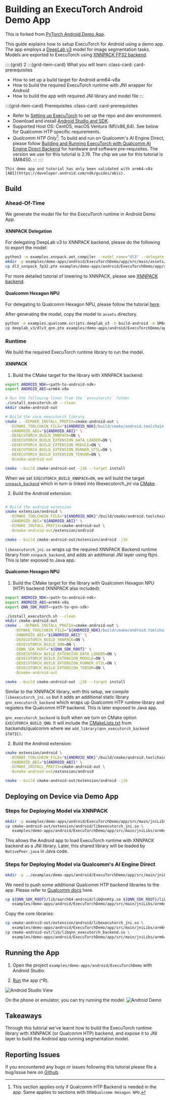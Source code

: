 # Building an ExecuTorch Android Demo App

This is forked from [PyTorch Android Demo App](https://github.com/pytorch/android-demo-app).

This guide explains how to setup ExecuTorch for Android using a demo app. The app employs a [DeepLab v3](https://pytorch.org/hub/pytorch_vision_deeplabv3_resnet101/) model for image segmentation tasks. Models are exported to ExecuTorch using [XNNPACK FP32 backend](tutorial-xnnpack-delegate-lowering.md).

::::{grid} 2
:::{grid-item-card}  What you will learn
:class-card: card-prerequisites
* How to set up a build target for Android arm64-v8a
* How to build the required ExecuTorch runtime with JNI wrapper for Android
* How to build the app with required JNI library and model file
:::

:::{grid-item-card} Prerequisites
:class-card: card-prerequisites
* Refer to [Setting up ExecuTorch](https://pytorch.org/executorch/stable/getting-started-setup) to set up the repo and dev environment.
* Download and install [Android Studio and SDK](https://developer.android.com/studio).
* Supported Host OS: CentOS, macOS Ventura (M1/x86_64). See below for Qualcomm HTP specific requirements.
* *Qualcomm HTP Only[^1]:* To build and run on Qualcomm's AI Engine Direct, please follow [Building and Running ExecuTorch with Qualcomm AI Engine Direct Backend](backends-qualcomm.md) for hardware and software pre-requisites. The version we use for this tutorial is 2.19. The chip we use for this tutorial is SM8450.
:::
::::

[^1]: This section applies only if Qualcomm HTP Backend is needed in the app. Same applies to sections with title`Qualcomm Hexagon NPU`.

```{note}
This demo app and tutorial has only been validated with arm64-v8a [ABI](https://developer.android.com/ndk/guides/abis).
```


## Build

### Ahead-Of-Time

We generate the model file for the ExecuTorch runtime in Android Demo App.

#### XNNPACK Delegation

For delegating DeepLab v3 to XNNPACK backend, please do the following to export the model:

```bash
python3 -m examples.xnnpack.aot_compiler --model_name="dl3" --delegate
mkdir -p examples/demo-apps/android/ExecuTorchDemo/app/src/main/assets/
cp dl3_xnnpack_fp32.pte examples/demo-apps/android/ExecuTorchDemo/app/src/main/assets/
```

For more detailed tutorial of lowering to XNNPACK, please see [XNNPACK backend](backends-xnnpack.md).

#### Qualcomm Hexagon NPU

For delegating to Qualcomm Hexagon NPU, please follow the tutorial [here](backends-qualcomm.md).

After generating the model, copy the model to `assets` directory.

```bash
python -m examples.qualcomm.scripts.deeplab_v3 -b build-android -m SM8450 -s <adb_connected_device_serial>
cp deeplab_v3/dlv3_qnn.pte examples/demo-apps/android/ExecuTorchDemo/app/src/main/assets/
```

### Runtime

We build the required ExecuTorch runtime library to run the model.

#### XNNPACK

1. Build the CMake target for the library with XNNPACK backend:

```bash
export ANDROID_NDK=<path-to-android-ndk>
export ANDROID_ABI=arm64-v8a

# Run the following lines from the `executorch/` folder
./install_executorch.sh --clean
mkdir cmake-android-out

# Build the core executorch library
cmake . -DCMAKE_INSTALL_PREFIX=cmake-android-out \
  -DCMAKE_TOOLCHAIN_FILE="${ANDROID_NDK}/build/cmake/android.toolchain.cmake" \
  -DANDROID_ABI="${ANDROID_ABI}" \
  -DEXECUTORCH_BUILD_XNNPACK=ON \
  -DEXECUTORCH_BUILD_EXTENSION_DATA_LOADER=ON \
  -DEXECUTORCH_BUILD_EXTENSION_MODULE=ON \
  -DEXECUTORCH_BUILD_EXTENSION_RUNNER_UTIL=ON \
  -DEXECUTORCH_BUILD_EXTENSION_TENSOR=ON \
  -Bcmake-android-out

cmake --build cmake-android-out -j16 --target install
```

When we set `EXECUTORCH_BUILD_XNNPACK=ON`, we will build the target [`xnnpack_backend`](https://github.com/pytorch/executorch/blob/main/backends/xnnpack/CMakeLists.txt) which in turn is linked into libexecutorch_jni via [CMake](https://github.com/pytorch/executorch/blob/main/examples/demo-apps/android/jni/CMakeLists.txt).

2. Build the Android extension:

```bash

# Build the android extension
cmake extension/android \
  -DCMAKE_TOOLCHAIN_FILE="${ANDROID_NDK}"/build/cmake/android.toolchain.cmake \
  -DANDROID_ABI="${ANDROID_ABI}" \
  -DCMAKE_INSTALL_PREFIX=cmake-android-out \
  -Bcmake-android-out/extension/android

cmake --build cmake-android-out/extension/android -j16
```

`libexecutorch_jni.so` wraps up the required XNNPACK Backend runtime library from `xnnpack_backend`, and adds an additional JNI layer using fbjni. This is later exposed to Java app.

#### Qualcomm Hexagon NPU

1. Build the CMake target for the library with Qualcomm Hexagon NPU (HTP) backend (XNNPACK also included):

```bash
export ANDROID_NDK=<path-to-android-ndk>
export ANDROID_ABI=arm64-v8a
export QNN_SDK_ROOT=<path-to-qnn-sdk>

./install_executorch.sh --clean
mkdir cmake-android-out
cmake . -DCMAKE_INSTALL_PREFIX=cmake-android-out \
    -DCMAKE_TOOLCHAIN_FILE="${ANDROID_NDK}/build/cmake/android.toolchain.cmake" \
    -DANDROID_ABI="${ANDROID_ABI}" \
    -DEXECUTORCH_BUILD_XNNPACK=ON \
    -DEXECUTORCH_BUILD_QNN=ON \
    -DQNN_SDK_ROOT="${QNN_SDK_ROOT}" \
    -DEXECUTORCH_BUILD_EXTENSION_DATA_LOADER=ON \
    -DEXECUTORCH_BUILD_EXTENSION_MODULE=ON \
    -DEXECUTORCH_BUILD_EXTENSION_RUNNER_UTIL=ON \
    -DEXECUTORCH_BUILD_EXTENSION_TENSOR=ON \
    -Bcmake-android-out

cmake --build cmake-android-out -j16 --target install
```
Similar to the XNNPACK library, with this setup, we compile `libexecutorch_jni.so` but it adds an additional static library `qnn_executorch_backend` which wraps up Qualcomm HTP runtime library and registers the Qualcomm HTP backend. This is later exposed to Java app.

`qnn_executorch_backend` is built when we turn on CMake option `EXECUTORCH_BUILD_QNN`. It will include the [CMakeLists.txt](https://github.com/pytorch/executorch/blob/main/backends/qualcomm/CMakeLists.txt) from backends/qualcomm where we `add_library(qnn_executorch_backend STATIC)`.

2. Build the Android extension:

```bash
cmake extension/android \
  -DCMAKE_TOOLCHAIN_FILE="${ANDROID_NDK}"/build/cmake/android.toolchain.cmake \
  -DANDROID_ABI="${ANDROID_ABI}" \
  -DCMAKE_INSTALL_PREFIX=cmake-android-out \
  -Bcmake-android-out/extension/android

cmake --build cmake-android-out/extension/android -j16
```

## Deploying on Device via Demo App

### Steps for Deploying Model via XNNPACK

```bash
mkdir -p examples/demo-apps/android/ExecuTorchDemo/app/src/main/jniLibs/arm64-v8a
cp cmake-android-out/extension/android/libexecutorch_jni.so \
   examples/demo-apps/android/ExecuTorchDemo/app/src/main/jniLibs/arm64-v8a/libexecutorch.so
```

This allows the Android app to load ExecuTorch runtime with XNNPACK backend as a JNI library. Later, this shared library will be loaded by `NativePeer.java` in Java code.

### Steps for Deploying Model via Qualcomm's AI Engine Direct

```bash
mkdir -p ../examples/demo-apps/android/ExecuTorchDemo/app/src/main/jniLibs/arm64-v8a
```

We need to push some additional Qualcomm HTP backend libraries to the app. Please refer to [Qualcomm docs](backends-qualcomm.md) here.

```bash
cp ${QNN_SDK_ROOT}/lib/aarch64-android/libQnnHtp.so ${QNN_SDK_ROOT}/lib/hexagon-v69/unsigned/libQnnHtpV69Skel.so ${QNN_SDK_ROOT}/lib/aarch64-android/libQnnHtpV69Stub.so ${QNN_SDK_ROOT}/lib/aarch64-android/libQnnSystem.so \
   examples/demo-apps/android/ExecuTorchDemo/app/src/main/jniLibs/arm64-v8a
```

Copy the core libraries:

```bash
cp cmake-android-out/extension/android/libexecutorch_jni.so \
   examples/demo-apps/android/ExecuTorchDemo/app/src/main/jniLibs/arm64-v8a/libexecutorch.so
cp cmake-android-out/lib/libqnn_executorch_backend.so \
   examples/demo-apps/android/ExecuTorchDemo/app/src/main/jniLibs/arm64-v8a/libqnn_executorch_backend.so
```

## Running the App

1. Open the project `examples/demo-apps/android/ExecuTorchDemo` with Android Studio.

2. [Run](https://developer.android.com/studio/run) the app (^R).

<img src="_static/img/android_studio.png" alt="Android Studio View" /><br>

On the phone or emulator, you can try running the model:
<img src="_static/img/android_demo_run.png" alt="Android Demo" /><br>

## Takeaways
Through this tutorial we've learnt how to build the ExecuTorch runtime library with XNNPACK (or Qualcomm HTP) backend, and expose it to JNI layer to build the Android app running segmentation model.

## Reporting Issues

If you encountered any bugs or issues following this tutorial please file a bug/issue here on [Github](https://github.com/pytorch/executorch/issues/new).

